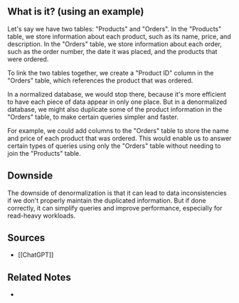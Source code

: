 ## What is it? (using an example)
Let's say we have two tables: "Products" and "Orders". In the "Products" table, we store information about each product, such as its name, price, and description. In the "Orders" table, we store information about each order, such as the order number, the date it was placed, and the products that were ordered.

To link the two tables together, we create a "Product ID" column in the "Orders" table, which references the product that was ordered.

In a normalized database, we would stop there, because it's more efficient to have each piece of data appear in only one place. But in a denormalized database, we might also duplicate some of the product information in the "Orders" table, to make certain queries simpler and faster.

For example, we could add columns to the "Orders" table to store the name and price of each product that was ordered. This would enable us to answer certain types of queries using only the "Orders" table without needing to join the "Products" table.

## Downside
The downside of denormalization is that it can lead to data inconsistencies if we don't properly maintain the duplicated information. But if done correctly, it can simplify queries and improve performance, especially for read-heavy workloads.

## Sources
- [[ChatGPT]]

## Related Notes
- 